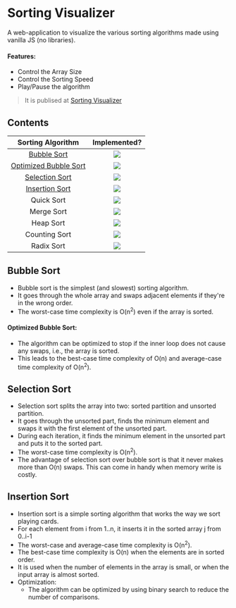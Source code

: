 # Sorting Visualizer
A web-application to visualize the various sorting algorithms made using vanilla JS (no libraries).
#### Features:
- Control the Array Size
- Control the Sorting Speed
- Play/Pause the algorithm

> It is publised at [Sorting Visualizer](https://shreeviknesh.github.io/SortingVisualizer/)

Contents
----
|Sorting Algorithm|Implemented?|
|:-:|:-:|
|[Bubble Sort](#bubble-sort)|<img src="https://img.shields.io/badge/-Yes-2ECC40">|
|[Optimized Bubble Sort](#optimized-bubble-sort)|<img src="https://img.shields.io/badge/-Yes-2ECC40">|
|[Selection Sort](#selection-sort)|<img src="https://img.shields.io/badge/-Yes-2ECC40">|
|[Insertion Sort](#insertion-sort)|<img src="https://img.shields.io/badge/-Yes-2ECC40">|
|Quick Sort|<img src="https://img.shields.io/badge/-No-FF4136">|
|Merge Sort|<img src="https://img.shields.io/badge/-No-FF4136">|
|Heap Sort|<img src="https://img.shields.io/badge/-No-FF4136">|
|Counting Sort|<img src="https://img.shields.io/badge/-No-FF4136">|
|Radix Sort|<img src="https://img.shields.io/badge/-No-FF4136">|

Bubble Sort
----
- Bubble sort is the simplest (and slowest) sorting algorithm.
- It goes through the whole array and swaps adjacent elements if they're in the wrong order. 
- The worst-case time complexity is O(n<sup>2</sup>) even if the array is sorted.
#### Optimized Bubble Sort:
- The algorithm can be optimized to stop if the inner loop does not cause any swaps, i.e., the array is sorted.
- This leads to the best-case time complexity of O(n) and average-case time complexity of O(n<sup>2</sup>).
  
Selection Sort
----
- Selection sort splits the array into two: sorted partition and unsorted partition.
- It goes through the unsorted part, finds the minimum element and swaps it with the first element of the unsorted part.
- During each iteration, it finds the minimum element in the unsorted part and puts it to the sorted part.
- The worst-case time complexity is O(n<sup>2</sup>).
- The advantage of selection sort over bubble sort is that it never makes more than O(n) swaps. This can come in handy when memory write is costly.

Insertion Sort
----
- Insertion sort is a simple sorting algorithm that works the way we sort playing cards.
- For each element from i from 1..n, it inserts it in the sorted array j from 0..i-1
- The worst-case and average-case time complexity is O(n<sup>2</sup>).
- The best-case time complexity is O(n) when the elements are in sorted order.
- It is used when the number of elements in the array is small, or when the input array is almost sorted.
- Optimization:
  - The algorithm can be optimized by using binary search to reduce the number of comparisons.
